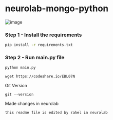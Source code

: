 # neurolab-mongo-python

![image](https://user-images.githubusercontent.com/57321948/196933065-4b16c235-f3b9-4391-9cfe-4affcec87c35.png)

### Step 1 - Install the requirements

```bash
pip install -r requirements.txt
```

### Step 2 - Run main.py file

```bash
python main.py
```


```
wget https://codeshare.io/EBL07N
```

Git Version
```
git --version
```

Made changes in neurolab 
```
this readme file is edited by rahel in neurolab
```
